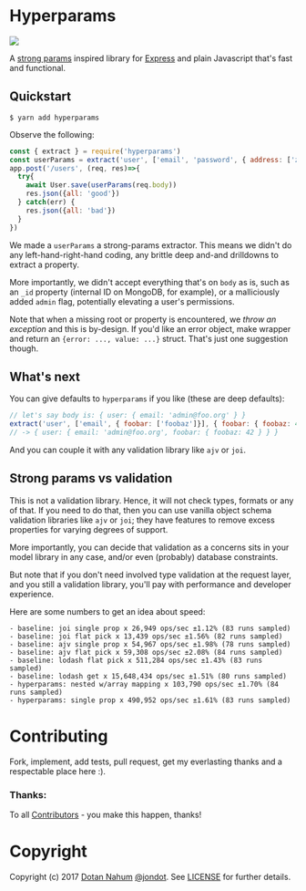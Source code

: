 # Hyperparams

<img src="https://travis-ci.org/jondot/hyperparams.svg?branch=master">

A [strong params](http://edgeguides.rubyonrails.org/action_controller_overview.html#strong-parameters) inspired library for [Express](http://expressjs.com/) and plain Javascript that's fast and functional.

## Quickstart

```
$ yarn add hyperparams
```

Observe the following:

```javascript
const { extract } = require('hyperparams')
const userParams = extract('user', ['email', 'password', { address: ['zip']}])
app.post('/users', (req, res)=>{
  try{
    await User.save(userParams(req.body))
    res.json({all: 'good'})
  } catch(err) {
    res.json({all: 'bad'})
  }
})
```

We made a `userParams` a strong-params extractor. This means we didn't do any left-hand-right-hand coding,
any brittle deep and-and drilldowns to extract a property.

More importantly, we didn't accept everything that's on `body` as is, such as an `_id` property (internal ID on MongoDB, for example),
or a malliciously added `admin` flag, potentially elevating a user's permissions.

Note that when a missing root or property is encountered, we *throw an exception* and this is by-design. If you'd like an error object,
make wrapper and return an `{error: ..., value: ...}` struct. That's just one suggestion though.

## What's next

You can give defaults to `hyperparams` if you like (these are deep defaults):

```javascript
// let's say body is: { user: { email: 'admin@foo.org' } }
extract('user', ['email', { foobar: ['foobaz']}], { foobar: { foobaz: 42 } })(body)
// -> { user: { email: 'admin@foo.org', foobar: { foobaz: 42 } } }
```

And you can couple it with any validation library like `ajv` or `joi`.

## Strong params vs validation

This is not a validation library. Hence, it will not check types, formats or
any of that. If you need to do that, then you can use vanilla object schema
validation libraries like `ajv` or `joi`; they have features to remove excess properties
for varying degrees of support.

More importantly, you can decide that validation as a concerns sits in your model library in any case, and/or
even (probably) database constraints.

But note that if you don't need involved type validation at the request layer,
and you still a validation library, you'll pay with performance and developer
experience.

Here are some numbers to get an idea about speed:

```
- baseline: joi single prop x 26,949 ops/sec ±1.12% (83 runs sampled)
- baseline: joi flat pick x 13,439 ops/sec ±1.56% (82 runs sampled)
- baseline: ajv single prop x 54,967 ops/sec ±1.98% (78 runs sampled)
- baseline: ajv flat pick x 59,308 ops/sec ±2.08% (84 runs sampled)
- baseline: lodash flat pick x 511,284 ops/sec ±1.43% (83 runs sampled)
- baseline: lodash get x 15,648,434 ops/sec ±1.51% (80 runs sampled)
- hyperparams: nested w/array mapping x 103,790 ops/sec ±1.70% (84 runs sampled)
- hyperparams: single prop x 490,952 ops/sec ±1.61% (83 runs sampled)
```

# Contributing

Fork, implement, add tests, pull request, get my everlasting thanks and a respectable place here :).


### Thanks:

To all [Contributors](https://github.com/jondot/hyperparams/graphs/contributors) - you make this happen, thanks!


# Copyright

Copyright (c) 2017 [Dotan Nahum](http://gplus.to/dotan) [@jondot](http://twitter.com/jondot). See [LICENSE](LICENSE) for further details.
